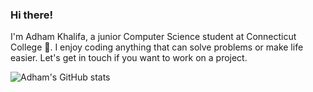 ### Hi there!

I'm Adham Khalifa, a junior Computer Science student at Connecticut College 🐫. I enjoy coding anything that can solve problems or make life easier. Let's get in touch if you want to work on a project.


![Adham's GitHub stats](https://github-readme-stats.vercel.app/api?username=AdhamKhalifa&theme=dark&show_icons=true)
